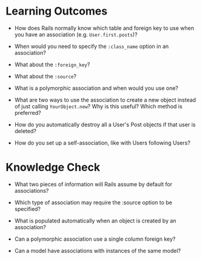 # Learning Outcomes
- How does Rails normally know which table and foreign key to use when you have an association (e.g. `User.first.posts`)?

- When would you need to specify the `:class_name` option in an association?

- What about the `:foreign_key`?

- What about the `:source`?

- What is a polymorphic association and when would you use one?

- What are two ways to use the association to create a new object instead of just calling `YourObject.new`? Why is this useful? Which method is preferred?

- How do you automatically destroy all a User's Post objects if that user is deleted?

- How do you set up a self-association, like with Users following Users?

# Knowledge Check
- What two pieces of information will Rails assume by default for associations?

- Which type of association may require the :source option to be specified?

- What is populated automatically when an object is created by an association?

- Can a polymorphic association use a single column foreign key?

- Can a model have associations with instances of the same model?